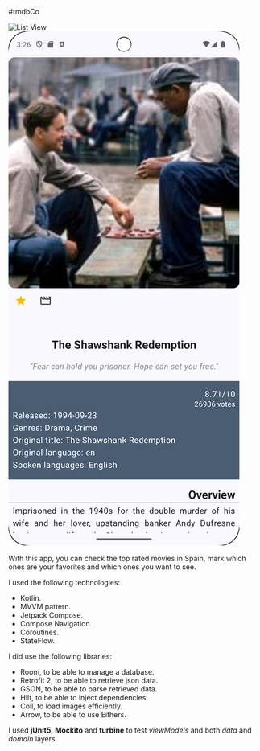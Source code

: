 #tmdbCo

![List View](app/src/main/res/raw/list_screenshot.png)
![Detail View](app/src/main/res/raw/detail_screenshot.png)

With this app, you can check the top rated movies in Spain, mark which ones are your
favorites and which ones you want to see.

I used the following technologies:

- Kotlin.
- MVVM pattern.
- Jetpack Compose.
- Compose Navigation.
- Coroutines.
- StateFlow.

I did use the following libraries:

- Room, to be able to manage a database.
- Retrofit 2, to be able to retrieve json data.
- GSON, to be able to parse retrieved data.
- Hilt, to be able to inject dependencies.
- Coil, to load images efficiently.
- Arrow, to be able to use Eithers.

I used **jUnit5**, **Mockito** and **turbine** to test *viewModels* and both *data* and *domain* layers.
